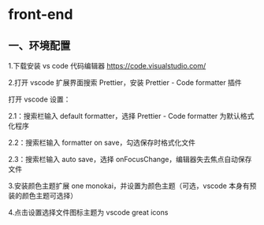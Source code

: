 # front-end

<!-- 环境配置开始 -->

## 一、环境配置

1.下载安装 vs code 代码编辑器 <https://code.visualstudio.com/>

2.打开 vscode 扩展界面搜索 Prettier，安装 Prettier - Code formatter 插件

打开 vscode 设置：

2.1：搜索栏输入 default formatter，选择 Prettier - Code formatter 为默认格式化程序

2.2：搜索栏输入 formatter on save，勾选保存时格式化文件

2.3：搜索栏输入 auto save，选择 onFocusChange，编辑器失去焦点自动保存文件

3.安装颜色主题扩展 one monokai，并设置为颜色主题（可选，vscode 本身有预装的颜色主题可选择）

4.点击设置选择文件图标主题为 vscode great icons

<!-- 环境配置结束 -->
